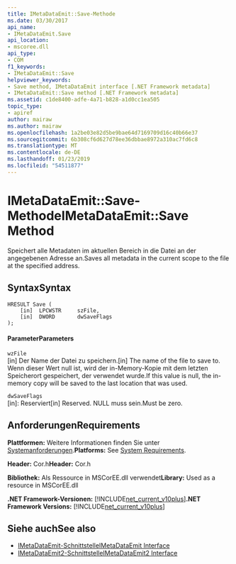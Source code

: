 ```yaml
---
title: IMetaDataEmit::Save-Methode
ms.date: 03/30/2017
api_name:
- IMetaDataEmit.Save
api_location:
- mscoree.dll
api_type:
- COM
f1_keywords:
- IMetaDataEmit::Save
helpviewer_keywords:
- Save method, IMetaDataEmit interface [.NET Framework metadata]
- IMetaDataEmit::Save method [.NET Framework metadata]
ms.assetid: c1de8400-adfe-4a71-b828-a1d0cc1ea505
topic_type:
- apiref
author: mairaw
ms.author: mairaw
ms.openlocfilehash: 1a2be03e82d5be9bae64d7169709d16c40b66e37
ms.sourcegitcommit: 6b308cf6d627d78ee36dbbae8972a310ac7fd6c8
ms.translationtype: MT
ms.contentlocale: de-DE
ms.lasthandoff: 01/23/2019
ms.locfileid: "54511877"
---
```

# <a name="imetadataemitsave-method"></a><span data-ttu-id="9d286-102">IMetaDataEmit::Save-Methode</span><span class="sxs-lookup"><span data-stu-id="9d286-102">IMetaDataEmit::Save Method</span></span>
<span data-ttu-id="9d286-103">Speichert alle Metadaten im aktuellen Bereich in die Datei an der angegebenen Adresse an.</span><span class="sxs-lookup"><span data-stu-id="9d286-103">Saves all metadata in the current scope to the file at the specified address.</span></span>  
  
## <a name="syntax"></a><span data-ttu-id="9d286-104">Syntax</span><span class="sxs-lookup"><span data-stu-id="9d286-104">Syntax</span></span>  
  
```  
HRESULT Save (   
    [in]  LPCWSTR     szFile,   
    [in]  DWORD       dwSaveFlags  
);  
```  
  
#### <a name="parameters"></a><span data-ttu-id="9d286-105">Parameter</span><span class="sxs-lookup"><span data-stu-id="9d286-105">Parameters</span></span>  
 `wzFile`  
 <span data-ttu-id="9d286-106">[in] Der Name der Datei zu speichern.</span><span class="sxs-lookup"><span data-stu-id="9d286-106">[in] The name of the file to save to.</span></span> <span data-ttu-id="9d286-107">Wenn dieser Wert null ist, wird der in-Memory-Kopie mit dem letzten Speicherort gespeichert, der verwendet wurde.</span><span class="sxs-lookup"><span data-stu-id="9d286-107">If this value is null, the in-memory copy will be saved to the last location that was used.</span></span>  
  
 `dwSaveFlags`  
 <span data-ttu-id="9d286-108">[in]: Reserviert</span><span class="sxs-lookup"><span data-stu-id="9d286-108">[in] Reserved.</span></span> <span data-ttu-id="9d286-109">NULL muss sein.</span><span class="sxs-lookup"><span data-stu-id="9d286-109">Must be zero.</span></span>  
  
## <a name="requirements"></a><span data-ttu-id="9d286-110">Anforderungen</span><span class="sxs-lookup"><span data-stu-id="9d286-110">Requirements</span></span>  
 <span data-ttu-id="9d286-111">**Plattformen:** Weitere Informationen finden Sie unter [Systemanforderungen](../../../../docs/framework/get-started/system-requirements.md).</span><span class="sxs-lookup"><span data-stu-id="9d286-111">**Platforms:** See [System Requirements](../../../../docs/framework/get-started/system-requirements.md).</span></span>  
  
 <span data-ttu-id="9d286-112">**Header:** Cor.h</span><span class="sxs-lookup"><span data-stu-id="9d286-112">**Header:** Cor.h</span></span>  
  
 <span data-ttu-id="9d286-113">**Bibliothek:** Als Ressource in MSCorEE.dll verwendet</span><span class="sxs-lookup"><span data-stu-id="9d286-113">**Library:** Used as a resource in MSCorEE.dll</span></span>  
  
 <span data-ttu-id="9d286-114">**.NET Framework-Versionen:** [!INCLUDE[net_current_v10plus](../../../../includes/net-current-v10plus-md.md)]</span><span class="sxs-lookup"><span data-stu-id="9d286-114">**.NET Framework Versions:** [!INCLUDE[net_current_v10plus](../../../../includes/net-current-v10plus-md.md)]</span></span>  
  
## <a name="see-also"></a><span data-ttu-id="9d286-115">Siehe auch</span><span class="sxs-lookup"><span data-stu-id="9d286-115">See also</span></span>
- [<span data-ttu-id="9d286-116">IMetaDataEmit-Schnittstelle</span><span class="sxs-lookup"><span data-stu-id="9d286-116">IMetaDataEmit Interface</span></span>](../../../../docs/framework/unmanaged-api/metadata/imetadataemit-interface.md)
- [<span data-ttu-id="9d286-117">IMetaDataEmit2-Schnittstelle</span><span class="sxs-lookup"><span data-stu-id="9d286-117">IMetaDataEmit2 Interface</span></span>](../../../../docs/framework/unmanaged-api/metadata/imetadataemit2-interface.md)
